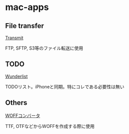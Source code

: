 # mac-apps

## File transfer

[Transmit](https://panic.com/transmit/)

FTP, SFTP, S3等のファイル転送に使用

## TODO

[Wunderlist](https://itunes.apple.com/jp/app/wunderlist-todorisutototasuku/id410628904?mt=12)

TODOリスト。iPhoneと同期。特にコレである必要性は無い

## Others

[WOFFコンバータ](http://opentype.jp/woffconv.htm)

TTF, OTFなどからWOFFを作成する際に使用


